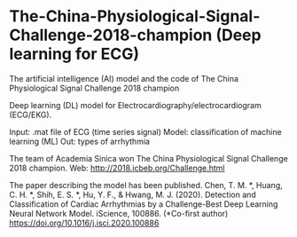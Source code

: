 # The-China-Physiological-Signal-Challenge-2018-champion (Deep learning for ECG)

The artificial intelligence (AI) model and the code of The China Physiological Signal Challenge 2018 champion

Deep learning (DL) model for Electrocardiography/electrocardiogram (ECG/EKG). 

Input: .mat file of ECG (time series signal)
Model: classification of machine learning (ML)
Out: types of arrhythmia

The team of Academia Sinica won The China Physiological Signal Challenge 2018 champion.
Web: http://2018.icbeb.org/Challenge.html

The paper describing the model has been published.
Chen, T. M. *, Huang, C. H. *, Shih, E. S. *, Hu, Y. F., & Hwang, M. J. (2020). Detection and Classification of Cardiac Arrhythmias by a Challenge-Best Deep Learning Neural Network Model. iScience, 100886. (*Co-first author)
https://doi.org/10.1016/j.isci.2020.100886
